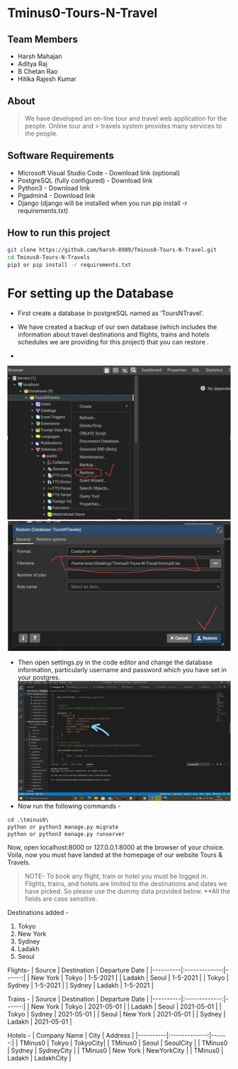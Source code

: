 # Tminus0-Tours-N-Travel
## Team Members
- Harsh Mahajan 
- Aditya Raj
- B Chetan Rao
- Hitika Rajesh Kumar



## About

> We have developed an on-line tour and travel web application for the people. Online tour and > travels system provides many services to the people.

## Software Requirements
- Microsoft Visual Studio Code - Download link (optional)
- PostgreSQL (fully configured) - Download link
-	Python3 - Download link
-	Pgadmin4 - Download link
-	Django (django will be installed when you run pip install -r requirements.txt)



## How to run this project


```sh
git clone https://github.com/harsh-8989/Tminus0-Tours-N-Travel.git
cd Tminus0-Tours-N-Travels
pip3 or pip install -r requirements.txt

```
# For setting up the Database

- First create a database in postgreSQL named as ‘ToursNTravel’.

- We have created a backup of our own database (which includes the information about travel destinations and flights, trains and hotels schedules we are providing for this project) that you can restore .
- 
![postgres](https://github.com/harsh-8989/Tminus0-Tours-N-Travel/blob/main/images%20readme/Web%20capture_11-5-2021_23840_docs.google.com.jpeg)
![postgres](https://github.com/harsh-8989/Tminus0-Tours-N-Travel/blob/main/images%20readme/Web%20capture_11-5-2021_23859_docs.google.com.jpeg)

- Then open settings.py in the code editor and change the database information, particularly username and password which you have set in your postgres.
![settings.py](https://github.com/harsh-8989/Tminus0-Tours-N-Travel/blob/main/images%20readme/Web%20capture_11-5-2021_23918_docs.google.com.jpeg)
- Now run the following commands - 
 

```
cd .\tminus0\
python or python3 manage.py migrate
python or python3 manage.py runserver
```
Now, open localhost:8000 or 127.0.0.1:8000 at the browser of your choice.
Voila, now you must have landed at the homepage of our website Tours & Travels.

> NOTE-
To book any flight, train or hotel you must be logged in. Flights, trains, and hotels are limited to the destinations and dates we have picked. So please use the dummy data provided below.
**All the fields are case sensitive.

Destinations added - 
1.	Tokyo
2.	New York
3.	Sydney
4.	Ladakh
5.	Seoul

Flights-
| Source |	Destination |	Departure Date |
|----------|:-------------:|------:|
| New York | 	Tokyo |	1-5-2021 | 
| Ladakh |	Seoul |	1-5-2021 | 
| Tokyo |	Sydney |	1-5-2021 |
| Sydney |	Ladakh |	1-5-2021 |


Trains -
| Source |	Destination |	Departure Date |
|----------|:-------------:|------:|
| New York |	Tokyo |	2021-05-01 |
| Ladakh	| Seoul	 | 2021-05-01 |
| Tokyo	| Sydney |	2021-05-01 |
| Seoul	| New York |	2021-05-01 |
| Sydney	| Ladakh	| 2021-05-01 |

Hotels - 
| Company Name	| City |	Address |
|----------|:-------------:|------:|
| TMinus0	| Tokyo |	TokyoCity|
| TMinus0	| Seoul	| SeoulCity |
| TMinus0	| Sydney	| SydneyCity |
| TMinus0	| New York	| NewYorkCity |
| TMinus0	| Ladakh	| LadakhCity |





 
